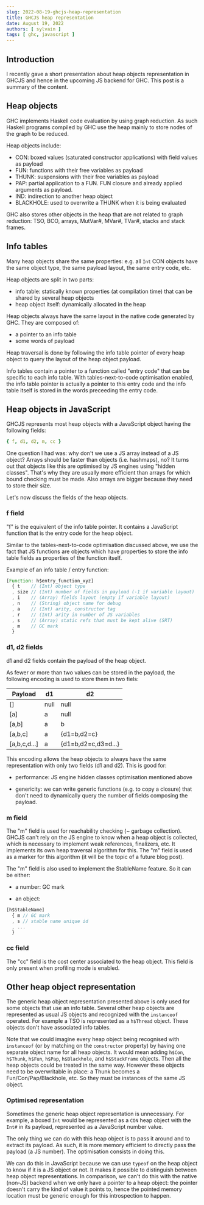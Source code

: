 ```yaml
---
slug: 2022-08-19-ghcjs-heap-representation
title: GHCJS heap representation
date: August 19, 2022
authors: [ sylvain ]
tags: [ ghc, javascript ]
---
```


## Introduction

I recently gave a short presentation about heap objects representation in GHCJS and hence in the upcoming JS backend for GHC. This post is a summary of the content.

## Heap objects

GHC implements Haskell code evaluation by using graph reduction. As such Haskell
programs compiled by GHC use the heap mainly to store nodes of the graph to be
reduced.

Heap objects include:
- CON: boxed values (saturated constructor applications) with field values as payload
- FUN: functions with their free variables as payload
- THUNK: suspensions with their free variables as payload
- PAP: partial application to a FUN. FUN closure and already applied arguments
  as payload.
- IND: indirection to another heap object
- BLACKHOLE: used to overwrite a THUNK when it is being evaluated

GHC also stores other objects in the heap that are not related to graph
reduction: TSO, BCO, arrays, MutVar#, MVar#, TVar#, stacks and stack frames.

## Info tables

Many heap objects share the same properties: e.g. all `Int` CON objects have the
same object type, the same payload layout, the same entry code, etc.

Heap objects are split in two parts:
- info table: statically known properties (at compilation time) that can be
  shared by several heap objects
- heap object itself: dynamically allocated in the heap

Heap objects always have the same layout in the native code generated by GHC.
They are composed of:
- a pointer to an info table
- some words of payload

Heap traversal is done by following the info table pointer of every heap
object to query the layout of the heap object payload.

Info tables contain a pointer to a function called "entry code" that can be
specific to each info table. With tables-next-to-code optimisation enabled, the
info table pointer is actually a pointer to this entry code and the info table
itself is stored in the words preceeding the entry code.

## Heap objects in JavaScript

GHCJS represents most heap objects with a JavaScript object having the following
fields:

```yaml
{ f, d1, d2, m, cc }
```

One question I had was: why don't we use a JS array instead of a JS object?
Arrays should be faster than objects (i.e. hashmaps), no? It turns out that
objects like this are optimised by JS engines using "hidden classes". That's why
they are usually more efficient than arrays for which bound checking must be
made. Also arrays are bigger because they need to store their size.

Let's now discuss the fields of the heap objects.

### f field

"f" is the equivalent of the info table pointer. It contains a JavaScript
function that is the entry code for the heap object.

Similar to the tables-next-to-code optimisation discussed above, we use the
fact that JS functions are objects which have properties to store the info
table fields as properties of the function itself.

Example of an info table / entry function:

```javascript
[Function: h$entry_function_xyz]
  { t    // (Int) object type
  , size // (Int) number of fields in payload (-1 if variable layout)
  , i    // (Array) fields layout (empty if variable layout)
  , n    // (String) object name for debug
  , a    // (Int) arity, constructor tag
  , r    // (Int) arity in number of JS variables
  , s    // (Array) static refs that must be kept alive (SRT)
  , m    // GC mark
  }
```

### d1, d2 fields

d1 and d2 fields contain the payload of the heap object.

As fewer or more than two values can be stored in the payload, the following
encoding is used to store them in two fiels:

| Payload      | d1       | d2                  |
|--------------|----------|---------------------|
| []           | null     | null                |
| [a]          | a        | null                |
| [a,b]        | a        | b                   |
| [a,b,c]      | a        | {d1=b,d2=c}         |
| [a,b,c,d...] | a        | {d1=b,d2=c,d3=d...} |

This encoding allows the heap objects to always have the same representation
with only two fields (d1 and d2). This is good for:

- performance: JS engine hidden classes optimisation mentioned above

- genericity: we can write generic functions (e.g. to copy a closure) that don't
  need to dynamically query the number of fields composing the payload.

### m field

The "m" field is used for reachability checking (~ garbage collection). GHCJS
can't rely on the JS engine to know when a heap object is collected, which is
necessary to implement weak references, finalizers, etc. It implements its own
heap traversal algorithm for this. The "m" field is used as a marker for this
algorithm (it will be the topic of a future blog post).

The "m" field is also used to implement the StableName feature. So it can be
either:

- a number: GC mark

- an object:
```javascript
[h$StableName]
  { m // GC mark
  , s // stable name unique id
  , ...
  }
```

### cc field

The "cc" field is the cost center associated to the heap object. This field is
only present when profiling mode is enabled.

## Other heap object representation

The generic heap object representation presented above is only used for some
objects that use an info table. Several other heap objects are
represented as usual JS objects and recognized with the `instanceof` operated.
For example a TSO is represented as a `h$Thread` object. These objects don't
have associated info tables.

Note that we could imagine every heap object being recognised with `instanceof`
(or by matching on the `constructor` property) by having one separate object
name for all heap objects. It would mean adding `h$Con`, `h$Thunk`, `h$Fun`,
`h$Pap`, `h$Blackhole`, and `h$StackFrame` objects. Then all the heap objects
could be treated in the same way. However these objects need to be overwritable
in place: a Thunk becomes a Fun/Con/Pap/Blackhole, etc. So they must be
instances of the same JS object.

### Optimised representation

Sometimes the generic heap object representation is unnecessary. For example, a
boxed `Int` would be represented as a `CON` heap object with the `Int#` in its
payload, represented as a JavaScript number value.

The only thing we can do with this heap object is to pass it around and to
extract its payload. As such, it is more memory efficient to directly pass the
payload (a JS number). The optimisation consists in doing this.

We can do this in JavaScript because we can use `typeof` on the heap object to
know if it is a JS object or not. It makes it possible to distinguish between
heap object representations. In comparison, we can't do this with the native
(non-JS) backend when we only have a pointer to a heap object: the pointer
doesn't carry the kind of value it points to, hence the pointed memory location
must be generic enough for this introspection to happen.
